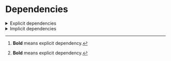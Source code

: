 # Dependencies

<details>
<summary>Explicit dependencies</summary>

|Dependency[^1]|Before|After|Environments|
|-|-|-|-|
|[**setuptools**](https://pypi.org/project/setuptools)|74.1.3|75.6.0|*all envs* on osx-arm64|
|[**polars**](https://prefix.dev/channels/conda-forge/packages/polars)|1.15.0|1.16.0|*all envs* on osx-arm64|
|**pkg**|0.23.0|0.23.0|*all envs* on linux-64|
|**my-package**|py313hc743ca1_0|py313hc743ca1_1|*all envs* on osx-arm64|

</details>

<details>
<summary>Implicit dependencies</summary>

|Dependency[^1]|Before|After|Environments|
|-|-|-|-|


</details>

[^1]: **Bold** means explicit dependency.
[^2]: Dependency got downgraded.

